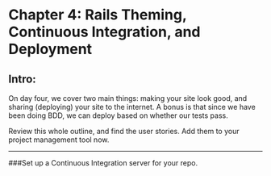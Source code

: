 # Chapter 4: Rails Theming, Continuous Integration, and Deployment

## Intro:
On day four, we cover two main things: making your site look good, and sharing (deploying) your site to the internet. A bonus is that since we have been doing BDD, we can deploy based on whether our tests pass.

Review this whole outline, and find the user stories. Add them to your project management tool now.

____
###Set up a Continuous Integration server for your repo.


